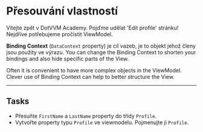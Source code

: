 ﻿---
Title: Přesouvání vlastností
Moniker: moving-properties
CodeTask:
    Path: 10_moving_properties.csharp.csx
    Default: ProfileDetailViewModel_10.cs
    Correct: ProfileDetailViewModel_20.cs
---

# Přesouvání vlastností

Vítejte zpět v DotVVM Academy. Pojďme udělat 'Edit profile' stránku! Nejdříve potřebujeme pročistit ViewModel.

__Binding Context__ (`DataContext` property) je cíl vazeb, je to objekt jehož členy jsou použity ve výrazu. You can change the Binding Context to shorten your bindings and also hide specific parts of the View.

Often it is convenient to have more complex objects in the ViewModel. Clever use of Binding Context can help to better structure the View.

---

## Tasks

- Přesuňte `FirstName` a `LastName` property do třídy `Profile`.
- Vytvořte property typu `Profile` ve viewmodelu. Pojmenujte ji `Profile`.
